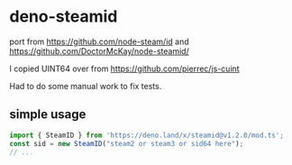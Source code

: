 # deno-steamid

port from <https://github.com/node-steam/id> and <https://github.com/DoctorMcKay/node-steamid/>

I copied UINT64 over from <https://github.com/pierrec/js-cuint>

Had to do some manual work to fix tests.

## simple usage

```ts
import { SteamID } from 'https://deno.land/x/steamid@v1.2.0/mod.ts';
const sid = new SteamID("steam2 or steam3 or sid64 here");
// ...
```
